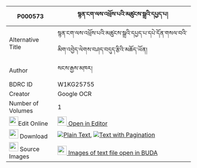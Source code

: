 |P000573|སྙན་ངག་ལས་འཕྲོས་པའི་མཚུངས་སྒྲའི་དཔྱད་པ། 
| --- | --- 
|Alternative Title |སྙན་ངག་ལས་འཕྲོས་པའི་མཚུངས་སྒྲའི་དཔྱད་པ་དཔེ་དོན་གསལ་བའི་མིག་འབྱེད་ལེགས་བཤད་བདུད་རྩིའི་མཆོད་ཡོན།
|Author| སངས་རྒྱས་མཁར།
|BDRC ID | W1KG25755
|Creator | Google OCR
|Number of Volumes| 1
|<img width="25" src="https://img.icons8.com/color/25/000000/edit-property.png">Edit Online| [<img width="25" src="https://avatars.githubusercontent.com/u/45091458?s=200&v=4"> Open in Editor](http://editor.openpecha.org/P000573)
|<img width="25" src="https://img.icons8.com/fluent/48/000000/download-2.png"/>  Download | [![](https://img.icons8.com/color/20/000000/txt.png)Plain Text](https://github.com/Openpecha/P000573/releases/download/v1/nyenngak_letro_sapa_i_tsung_dr_plain_P000573.zip), [![](https://img.icons8.com/color/20/000000/txt.png)Text with Pagination](https://github.com/Openpecha/P000573/releases/download/v1/nyenngak_letro_sapa_i_tsung_dr_pages_P000573.zip)
|<img width="25" src="https://img.icons8.com/plasticine/100/000000/pictures-folder.png"/>  Source Images | [<img width="25" src="https://library.bdrc.io/icons/BUDA-small.svg"> Images of text file open in BUDA](https://library.bdrc.io/show/bdr:W1KG25755)